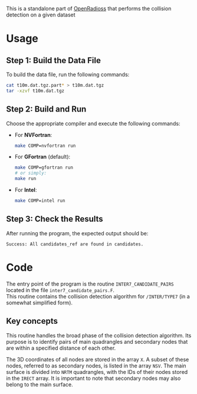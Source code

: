 This is a standalone part of [OpenRadioss](https://github.com/OpenRadioss/OpenRadioss) that performs the collision detection on a given dataset
# Usage

## Step 1: Build the Data File

To build the data file, run the following commands:

```bash
cat t10m.dat.tgz.part* > t10m.dat.tgz
tar -xzvf t10m.dat.tgz
```

## Step 2: Build and Run

Choose the appropriate compiler and execute the following commands:

- For **NVFortran**:
  ```bash
  make COMP=nvfortran run
  ```
- For **GFortran** (default):
  ```bash
  make COMP=gfortran run
  # or simply:
  make run
  ```
- For **Intel**:
  ```bash
  make COMP=intel run
  ```

## Step 3: Check the Results

After running the program, the expected output should be:

```
Success: All candidates_ref are found in candidates.
```

# Code

The entry point of the program is the routine `INTER7_CANDIDATE_PAIRS` located in the file `inter7_candidate_pairs.F`.  
This routine contains the collision detection algorithm for `/INTER/TYPE7` (in a somewhat simplified form).

## Key concepts

This routine handles the broad phase of the collision detection algorithm. Its purpose is to identify pairs of main quadrangles and secondary nodes that are within a specified distance of each other.

The 3D coordinates of all nodes are stored in the array `X`.
A subset of these nodes, referred to as secondary nodes, is listed in the array `NSV`.
The main surface is divided into `NRTM` quadrangles, with the IDs of their nodes stored in the `IRECT` array.
It is important to note that secondary nodes may also belong to the main surface.

